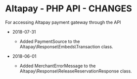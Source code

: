 Altapay - PHP API - CHANGES
=================

For accessing Altapay payment gateway through the API

- 2018-07-31

    - Added PaymentSource to the Altapay\Response\Embeds\Transaction class.

- 2018-06-01

    - Added MerchantErrorMessage to the Altapay\Response\ReleaseReservationResponse class.